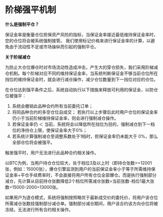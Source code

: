 # 阶梯强平机制

**什么是强制平仓？**

保证金率是衡量仓位担保资产风险的指标，当保证金率接近最低维持保证金率时，您的仓位将会被系统强制接管。 我们使用标记价格来进行保证金率的计算，以避免由于流动性不足或市场操纵而引起的强制平仓。

**关于阶梯减仓**

为防止大仓位爆仓时对市场流动性造成冲击，产生大的穿仓损失，我们采用阶梯减仓机制。每个阶梯对应不同的维持保证金率，当系统判断保证金不够当前仓位所在挡位的维持保证金时，就会进行减仓操作，减少仓位数量到下一挡位对应的仓位。

在仓位达到强平条件之后，系统自动执行以下措施来释放可利用的保证金，以防仓位被强平：
1. 系统会撤销此品种合约所有当前委托订单；
2. 将同品种合约的多空仓位自成交； 若执行以上步骤后此时用户仓位的保证金率仍小于当前阶梯维持保证金率，则会进行强制减仓操作。 
3. 若保证金率仍 ＜ 当前，系统将会以降低所在挡位为目的，强制减仓到下一档位的净持仓上限，使保证金率大于0%；
4. 若系统计算强制减仓至调整系数处于1档时，担保证金率仍未能大于 0%，那么全部仓位将会被强平。

触发强平时，用户无法进行此品种合约相关操作。

以BTC为例，当用户持仓仓位较大，处于档位3及以上时（即持仓张数>=12001张，例如：15000张），爆仓引擎监测到用户的当前保证金率小于等于所需维持保证金率+平仓手续费率时，不会直接将用户所有仓位全部爆仓。而是执行强制部分减仓，先计算从目前持仓张数降低2个档位所需减仓张数=当前张数-档位1最大张数=15000-2000=13000张。

如果用户为逐仓模式，系统将强制按照略优于最新成交价的委托价，将用户该仓位所需减仓张数挂强制部分减仓单。强制部分减仓期间，用户该合约该方向仓位将被冻结，无法进行所有合约相关操作。